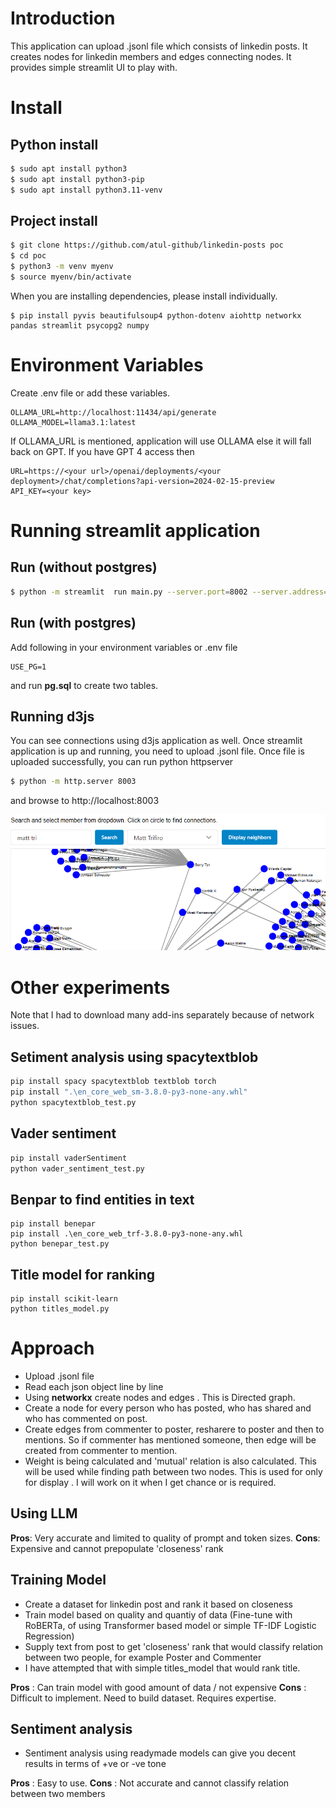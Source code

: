# Introduction

This application can upload .jsonl file which consists of linkedin posts. It creates nodes for linkedin members and edges connecting nodes. It provides simple streamlit UI to play with.

# Install

## Python install

```sh
$ sudo apt install python3
$ sudo apt install python3-pip
$ sudo apt install python3.11-venv
```

## Project install

```sh
$ git clone https://github.com/atul-github/linkedin-posts poc
$ cd poc
$ python3 -m venv myenv
$ source myenv/bin/activate
```

When you are installing dependencies, please install individually. 


```
$ pip install pyvis beautifulsoup4 python-dotenv aiohttp networkx pandas streamlit psycopg2 numpy

```

# Environment Variables

Create .env file or add these variables. 

```
OLLAMA_URL=http://localhost:11434/api/generate
OLLAMA_MODEL=llama3.1:latest
```
If OLLAMA_URL is mentioned, application will use OLLAMA else it will fall back on GPT.
If you have GPT 4 access then 
```
URL=https://<your url>/openai/deployments/<your deployment>/chat/completions?api-version=2024-02-15-preview
API_KEY=<your key>
```

# Running streamlit application

## Run (without postgres)

```sh
$ python -m streamlit  run main.py --server.port=8002 --server.address=localhost --server.maxUploadSize=900
```

## Run (with postgres)

Add following in your environment variables or .env file

```
USE_PG=1
```
and run **pg.sql** to create two tables.

## Running d3js
You can see connections using d3js application as well.
Once streamlit application is up and running, you need to upload .jsonl file. Once file is uploaded successfully, you can run python httpserver

```sh
$ python -m http.server 8003
```

and browse to http://localhost:8003 

![alt text](image-1.png)



# Other experiments

Note that I had to download many add-ins separately because of network issues.

## Setiment analysis using spacytextblob

```sh
pip install spacy spacytextblob textblob torch
pip install ".\en_core_web_sm-3.8.0-py3-none-any.whl"
python spacytextblob_test.py
```

## Vader sentiment

```sh
pip install vaderSentiment
python vader_sentiment_test.py
```

## Benpar to find entities in text
```
pip install benepar
pip install .\en_core_web_trf-3.8.0-py3-none-any.whl
python benepar_test.py
```

## Title model for ranking
```
pip install scikit-learn
python titles_model.py
```

# Approach

* Upload .jsonl file
* Read each json object line by line
* Using **networkx** create nodes and edges . This is Directed graph.
* Create a node for every person who has posted, who has shared and who has commented on post.
* Create edges from commenter to poster, resharere to poster and then to mentions. So if commenter has mentioned someone, then edge will be created from commenter to mention.
* Weight is being calculated and 'mutual' relation is also calculated. This will be used while finding path between two nodes. This is used for only for display . I will work on it when I get chance or is required.

## Using LLM

**Pros**: Very accurate and limited to quality of prompt and token sizes.
**Cons**: Expensive and cannot prepopulate 'closeness' rank

## Training Model
* Create a dataset for linkedin post and rank it based on closeness
* Train model based on quality and quantiy of data (Fine-tune with RoBERTa, of using Transformer based model or simple TF-IDF Logistic Regression)
* Supply text from post to get 'closeness' rank that would classify relation between two people, for example Poster and Commenter
* I have attempted that with simple titles_model that would rank title.

**Pros** : Can train model with good amount of data / not expensive
**Cons** : Difficult to implement. Need to build dataset. Requires expertise. 

## Sentiment analysis

* Sentiment analysis using readymade models can give you decent results in terms of +ve or -ve tone

**Pros** : Easy to use.
**Cons** : Not accurate and cannot classify relation between two members





















